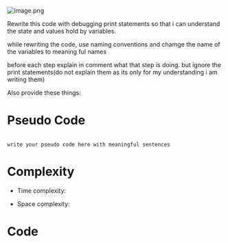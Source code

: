 ![image.png](https://assets.leetcode.com/users/images/7ab42412-aaee-4fdc-baa7-15dc5e7c9fc2_1703340919.4830198.png)

Rewrite this code with debugging print statements so that i can understand the state and values hold by variables.

while rewriting the code, use naming conventions and chamge the name of the variables to meaning ful names

before each step explain in comment what that step is doing. but ignore the print statements(do not explain them as its only for my understanding i am writing them)

Also provide these things:

# Pseudo Code

```

write your pseudo code here with meaningful sentences

```

# Complexity

- Time complexity:

<!-- Add your time complexity here, e.g. $$O(n)$$-->

- Space complexity:

<!-- Add your space complexity here, e.g. $$O(n)$$-->

# Code
